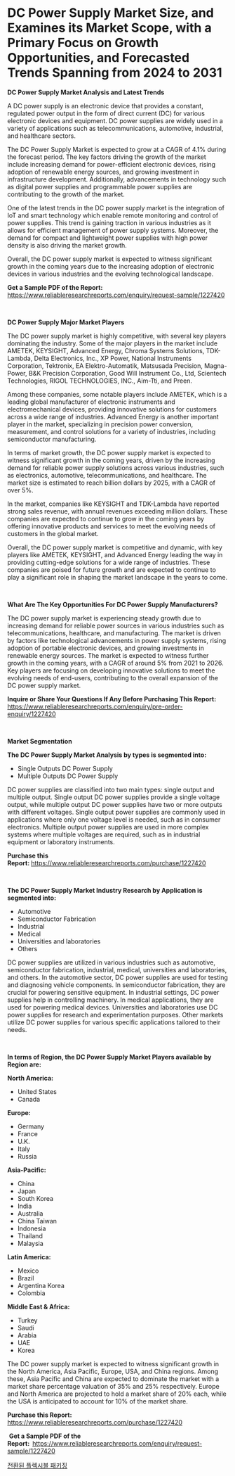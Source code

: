 <p><h1>DC Power Supply Market Size, and Examines its Market Scope, with a Primary Focus on Growth Opportunities, and Forecasted Trends Spanning from 2024 to 2031</h1></p><p><strong>DC Power Supply Market Analysis and Latest Trends</strong></p>
<p><p>A DC power supply is an electronic device that provides a constant, regulated power output in the form of direct current (DC) for various electronic devices and equipment. DC power supplies are widely used in a variety of applications such as telecommunications, automotive, industrial, and healthcare sectors.</p><p>The DC Power Supply Market is expected to grow at a CAGR of 4.1% during the forecast period. The key factors driving the growth of the market include increasing demand for power-efficient electronic devices, rising adoption of renewable energy sources, and growing investment in infrastructure development. Additionally, advancements in technology such as digital power supplies and programmable power supplies are contributing to the growth of the market.</p><p>One of the latest trends in the DC power supply market is the integration of IoT and smart technology which enable remote monitoring and control of power supplies. This trend is gaining traction in various industries as it allows for efficient management of power supply systems. Moreover, the demand for compact and lightweight power supplies with high power density is also driving the market growth.</p><p>Overall, the DC power supply market is expected to witness significant growth in the coming years due to the increasing adoption of electronic devices in various industries and the evolving technological landscape.</p></p>
<p><strong>Get a Sample PDF of the Report:&nbsp;</strong> <a href="https://www.reliableresearchreports.com/enquiry/request-sample/1227420">https://www.reliableresearchreports.com/enquiry/request-sample/1227420</a></p>
<p>&nbsp;</p>
<p><strong>DC Power Supply Major Market Players</strong></p>
<p><p>The DC power supply market is highly competitive, with several key players dominating the industry. Some of the major players in the market include AMETEK, KEYSIGHT, Advanced Energy, Chroma Systems Solutions, TDK-Lambda, Delta Electronics, Inc., XP Power, National Instruments Corporation, Tektronix, EA Elektro-Automatik, Matsusada Precision, Magna-Power, B&K Precision Corporation, Good Will Instrument Co., Ltd, Scientech Technologies, RIGOL TECHNOLOGIES, INC., Aim-Tti, and Preen.</p><p>Among these companies, some notable players include AMETEK, which is a leading global manufacturer of electronic instruments and electromechanical devices, providing innovative solutions for customers across a wide range of industries. Advanced Energy is another important player in the market, specializing in precision power conversion, measurement, and control solutions for a variety of industries, including semiconductor manufacturing.</p><p>In terms of market growth, the DC power supply market is expected to witness significant growth in the coming years, driven by the increasing demand for reliable power supply solutions across various industries, such as electronics, automotive, telecommunications, and healthcare. The market size is estimated to reach billion dollars by 2025, with a CAGR of over 5%.</p><p>In the market, companies like KEYSIGHT and TDK-Lambda have reported strong sales revenue, with annual revenues exceeding million dollars. These companies are expected to continue to grow in the coming years by offering innovative products and services to meet the evolving needs of customers in the global market.</p><p>Overall, the DC power supply market is competitive and dynamic, with key players like AMETEK, KEYSIGHT, and Advanced Energy leading the way in providing cutting-edge solutions for a wide range of industries. These companies are poised for future growth and are expected to continue to play a significant role in shaping the market landscape in the years to come.</p></p>
<p>&nbsp;</p>
<p><strong>What Are The Key Opportunities For DC Power Supply Manufacturers?</strong></p>
<p><p>The DC power supply market is experiencing steady growth due to increasing demand for reliable power sources in various industries such as telecommunications, healthcare, and manufacturing. The market is driven by factors like technological advancements in power supply systems, rising adoption of portable electronic devices, and growing investments in renewable energy sources. The market is expected to witness further growth in the coming years, with a CAGR of around 5% from 2021 to 2026. Key players are focusing on developing innovative solutions to meet the evolving needs of end-users, contributing to the overall expansion of the DC power supply market.</p></p>
<p><strong>Inquire or Share Your Questions If Any Before Purchasing This Report:</strong> <a href="https://www.reliableresearchreports.com/enquiry/pre-order-enquiry/1227420">https://www.reliableresearchreports.com/enquiry/pre-order-enquiry/1227420</a></p>
<p>&nbsp;</p>
<p><strong>Market Segmentation</strong></p>
<p><strong>The DC Power Supply Market Analysis by types is segmented into:</strong></p>
<p><ul><li>Single Outputs DC Power Supply</li><li>Multiple Outputs DC Power Supply</li></ul></p>
<p><p>DC power supplies are classified into two main types: single output and multiple output. Single output DC power supplies provide a single voltage output, while multiple output DC power supplies have two or more outputs with different voltages. Single output power supplies are commonly used in applications where only one voltage level is needed, such as in consumer electronics. Multiple output power supplies are used in more complex systems where multiple voltages are required, such as in industrial equipment or laboratory instruments.</p></p>
<p><strong>Purchase this Report:&nbsp;</strong><a href="https://www.reliableresearchreports.com/purchase/1227420">https://www.reliableresearchreports.com/purchase/1227420</a></p>
<p>&nbsp;</p>
<p><strong>The DC Power Supply Market Industry Research by Application is segmented into:</strong></p>
<p><ul><li>Automotive</li><li>Semiconductor Fabrication</li><li>Industrial</li><li>Medical</li><li>Universities and laboratories</li><li>Others</li></ul></p>
<p><p>DC power supplies are utilized in various industries such as automotive, semiconductor fabrication, industrial, medical, universities and laboratories, and others. In the automotive sector, DC power supplies are used for testing and diagnosing vehicle components. In semiconductor fabrication, they are crucial for powering sensitive equipment. In industrial settings, DC power supplies help in controlling machinery. In medical applications, they are used for powering medical devices. Universities and laboratories use DC power supplies for research and experimentation purposes. Other markets utilize DC power supplies for various specific applications tailored to their needs.</p></p>
<p>&nbsp;</p>
<p><strong>In terms of Region, the DC Power Supply Market Players available by Region are:</strong></p>
<p>
    <p> <strong> North America: </strong>
        <ul>
            <li>United States</li>
            <li>Canada</li>
        </ul>
        </p> 
    <p> <strong> Europe: </strong>
        <ul>
            <li>Germany</li>
            <li>France</li>
            <li>U.K.</li>
            <li>Italy</li>
            <li>Russia</li>
        </ul>
        </p> 
    <p> <strong> Asia-Pacific: </strong>
        <ul>
            <li>China</li>
            <li>Japan</li>
            <li>South Korea</li>
            <li>India</li>
            <li>Australia</li>
            <li>China Taiwan</li>
            <li>Indonesia</li>
            <li>Thailand</li>
            <li>Malaysia</li>
        </ul>
        </p> 
    <p> <strong> Latin America: </strong>
        <ul>
            <li>Mexico</li>
            <li>Brazil</li>
            <li>Argentina Korea</li>
            <li>Colombia</li>
        </ul>
        </p> 
    <p> <strong> Middle East & Africa: </strong>
        <ul>
            <li>Turkey</li>
            <li>Saudi</li>
            <li>Arabia</li>
            <li>UAE</li>
            <li>Korea</li>
        </ul>
    </p>
    </p>
<p><p>The DC power supply market is expected to witness significant growth in the North America, Asia Pacific, Europe, USA, and China regions. Among these, Asia Pacific and China are expected to dominate the market with a market share percentage valuation of 35% and 25% respectively. Europe and North America are projected to hold a market share of 20% each, while the USA is anticipated to account for 10% of the market share.</p></p>
<p><strong>Purchase this Report: </strong><a href="https://www.reliableresearchreports.com/purchase/1227420">https://www.reliableresearchreports.com/purchase/1227420</a></p>
<p>&nbsp;<strong>Get a Sample PDF of the Report:&nbsp;&nbsp;</strong><a href="https://www.reliableresearchreports.com/enquiry/request-sample/1227420">https://www.reliableresearchreports.com/enquiry/request-sample/1227420</a></p>
<p><strong></strong></p>
<p><p><a href="https://medium.com/@goonfghyt6587/2024%EB%85%84%EB%B6%80%ED%84%B0-2031%EB%85%84%EA%B9%8C%EC%A7%80%EC%9D%98-%EA%B8%B0%EA%B0%84-%EB%8F%99%EC%95%88-%EB%B6%84%EC%84%9D-%EB%B0%8F-%ED%81%AC%EA%B8%B0-%EC%98%88%EC%B8%A1%EB%90%9C-%EB%B3%80%EB%8F%99-%EA%B0%80%EB%8A%A5%ED%95%9C-%EC%9C%A0%EC%97%B0-%ED%8F%AC%EC%9E%A5-%EC%8B%9C%EC%9E%A5-050363d9cf0a">전환된 플렉시블 패키징</a></p></p>